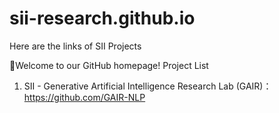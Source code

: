 # sii-research.github.io
Here are the links of SII Projects

🌟Welcome to our GitHub homepage!
Project List

1. SII - Generative Artificial Intelligence Research Lab (GAIR)：https://github.com/GAIR-NLP

